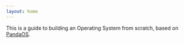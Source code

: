 ```yaml
---
layout: home
---
```


This is a guide to building an Operating System from scratch, based on [PandaOS](https://github.com/FancyKillerPanda/PandaOS).
